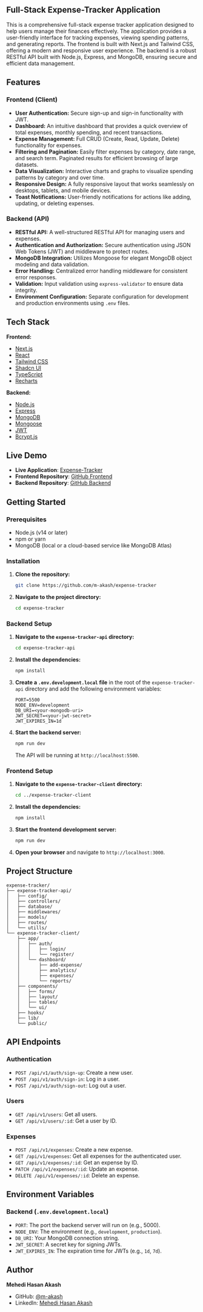 ## Full-Stack Expense-Tracker Application

This is a comprehensive full-stack expense tracker application designed to help users manage their finances effectively. The application provides a user-friendly interface for tracking expenses, viewing spending patterns, and generating reports. The frontend is built with Next.js and Tailwind CSS, offering a modern and responsive user experience. The backend is a robust RESTful API built with Node.js, Express, and MongoDB, ensuring secure and efficient data management.

## Features

### Frontend (Client)

- **User Authentication:** Secure sign-up and sign-in functionality with JWT.
- **Dashboard:** An intuitive dashboard that provides a quick overview of total expenses, monthly spending, and recent transactions.
- **Expense Management:** Full CRUD (Create, Read, Update, Delete) functionality for expenses.
- **Filtering and Pagination:** Easily filter expenses by category, date range, and search term. Paginated results for efficient browsing of large datasets.
- **Data Visualization:** Interactive charts and graphs to visualize spending patterns by category and over time.
- **Responsive Design:** A fully responsive layout that works seamlessly on desktops, tablets, and mobile devices.
- **Toast Notifications:** User-friendly notifications for actions like adding, updating, or deleting expenses.

### Backend (API)

- **RESTful API:** A well-structured RESTful API for managing users and expenses.
- **Authentication and Authorization:** Secure authentication using JSON Web Tokens (JWT) and middleware to protect routes.
- **MongoDB Integration:** Utilizes Mongoose for elegant MongoDB object modeling and data validation.
- **Error Handling:** Centralized error handling middleware for consistent error responses.
- **Validation:** Input validation using `express-validator` to ensure data integrity.
- **Environment Configuration:** Separate configuration for development and production environments using `.env` files.

## Tech Stack

**Frontend:**

- [Next.js](https://nextjs.org/)
- [React](https://reactjs.org/)
- [Tailwind CSS](https://tailwindcss.com/)
- [Shadcn UI](https://ui.shadcn.com/)
- [TypeScript](https://www.typescriptlang.org/)
- [Recharts](https://recharts.org/)

**Backend:**

- [Node.js](https://nodejs.org/)
- [Express](https://expressjs.com/)
- [MongoDB](https://www.mongodb.com/)
- [Mongoose](https://mongoosejs.com/)
- [JWT](https://jwt.io/)
- [Bcrypt.js](https://www.npmjs.com/package/bcryptjs)

## Live Demo

- **Live Application**: [Expense-Tracker](https://daily-expenditure.vercel.app/)
- **Frontend Repository**: [GitHub Frontend](https://github.com/m-akash/expense-tracker/tree/main/expense-tracker-client)
- **Backend Repository**: [GitHub Backend](https://github.com/m-akash/expense-tracker/tree/main/expense-tracker-api)

## Getting Started

### Prerequisites

- Node.js (v14 or later)
- npm or yarn
- MongoDB (local or a cloud-based service like MongoDB Atlas)

### Installation

1. **Clone the repository:**
   ```bash
   git clone https://github.com/m-akash/expense-tracker
   ```
2. **Navigate to the project directory:**
   ```bash
   cd expense-tracker
   ```

### Backend Setup

1. **Navigate to the `expense-tracker-api` directory:**
   ```bash
   cd expense-tracker-api
   ```
2. **Install the dependencies:**
   ```bash
   npm install
   ```
3. **Create a `.env.development.local` file** in the root of the `expense-tracker-api` directory and add the following environment variables:
   ```
   PORT=5500
   NODE_ENV=development
   DB_URI=<your-mongodb-uri>
   JWT_SECRET=<your-jwt-secret>
   JWT_EXPIRES_IN=1d
   ```
4. **Start the backend server:**
   ```bash
   npm run dev
   ```
   The API will be running at `http://localhost:5500`.

### Frontend Setup

1. **Navigate to the `expense-tracker-client` directory:**
   ```bash
   cd ../expense-tracker-client
   ```
2. **Install the dependencies:**
   ```bash
   npm install
   ```
3. **Start the frontend development server:**
   ```bash
   npm run dev
   ```
4. **Open your browser** and navigate to `http://localhost:3000`.

## Project Structure

```
expense-tracker/
├── expense-tracker-api/
│   ├── config/
│   ├── controllers/
│   ├── database/
│   ├── middlewares/
│   ├── models/
│   ├── routes/
│   └── utills/
└── expense-tracker-client/
    ├── app/
    │   ├── auth/
    │   │   ├── login/
    │   │   └── register/
    │   └── dashboard/
    │       ├── add-expense/
    │       ├── analytics/
    │       ├── expenses/
    │       └── reports/
    ├── components/
    │   ├── forms/
    │   ├── layout/
    │   ├── tables/
    │   └── ui/
    ├── hooks/
    ├── lib/
    └── public/
```

## API Endpoints

### Authentication

- `POST /api/v1/auth/sign-up`: Create a new user.
- `POST /api/v1/auth/sign-in`: Log in a user.
- `POST /api/v1/auth/sign-out`: Log out a user.

### Users

- `GET /api/v1/users`: Get all users.
- `GET /api/v1/users/:id`: Get a user by ID.

### Expenses

- `POST /api/v1/expenses`: Create a new expense.
- `GET /api/v1/expenses`: Get all expenses for the authenticated user.
- `GET /api/v1/expenses/:id`: Get an expense by ID.
- `PATCH /api/v1/expenses/:id`: Update an expense.
- `DELETE /api/v1/expenses/:id`: Delete an expense.

## Environment Variables

### Backend (`.env.development.local`)

- `PORT`: The port the backend server will run on (e.g., 5000).
- `NODE_ENV`: The environment (e.g., `development`, `production`).
- `DB_URI`: Your MongoDB connection string.
- `JWT_SECRET`: A secret key for signing JWTs.
- `JWT_EXPIRES_IN`: The expiration time for JWTs (e.g., `1d`, `7d`).

## Author

**Mehedi Hasan Akash**  
- GitHub: [@m-akash](https://github.com/m-akash)  
- LinkedIn: [Mehedi Hasan Akash](https://www.linkedin.com/in/mehedi-hasan-akash/)




